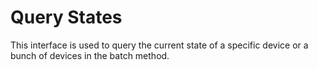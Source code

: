 # Query States
This interface is used to query the current state of a specific device or a bunch of devices in the batch method.
